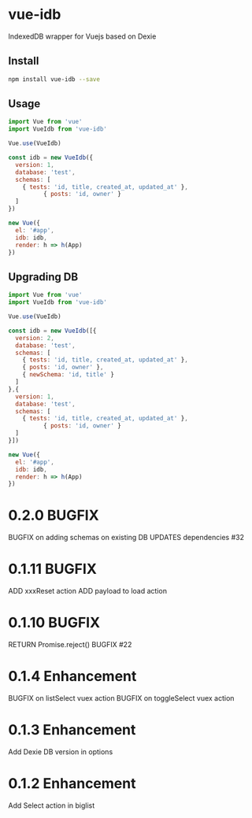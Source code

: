 # vue-idb

IndexedDB wrapper for Vuejs based on Dexie

## Install

  ``` bash
  npm install vue-idb --save
  ```
## Usage

  ``` js
  import Vue from 'vue'
  import VueIdb from 'vue-idb'

  Vue.use(VueIdb)

  const idb = new VueIdb({
    version: 1,
    database: 'test',
    schemas: [
      { tests: 'id, title, created_at, updated_at' },
			{ posts: 'id, owner' }
    ]
  })

  new Vue({
    el: '#app',
    idb: idb,
    render: h => h(App)
  })
  ```
## Upgrading DB
  ``` js
  import Vue from 'vue'
  import VueIdb from 'vue-idb'

  Vue.use(VueIdb)

  const idb = new VueIdb([{
    version: 2,
    database: 'test',
    schemas: [
      { tests: 'id, title, created_at, updated_at' },
      { posts: 'id, owner' },
      { newSchema: 'id, title' }
    ]
  },{
    version: 1,
    database: 'test',
    schemas: [
      { tests: 'id, title, created_at, updated_at' },
			{ posts: 'id, owner' }
    ]
  }])

  new Vue({
    el: '#app',
    idb: idb,
    render: h => h(App)
  })
  ```
# 0.2.0 BUGFIX
  BUGFIX on adding schemas on existing DB
  UPDATES dependencies #32

# 0.1.11 BUGFIX
  ADD xxxReset action
  ADD payload to load action

# 0.1.10 BUGFIX
  RETURN Promise.reject()
  BUGFIX #22

# 0.1.4 Enhancement
  BUGFIX on listSelect vuex action
  BUGFIX on toggleSelect vuex action
  
# 0.1.3 Enhancement
  Add Dexie DB version in options

# 0.1.2 Enhancement
  Add Select action in biglist
